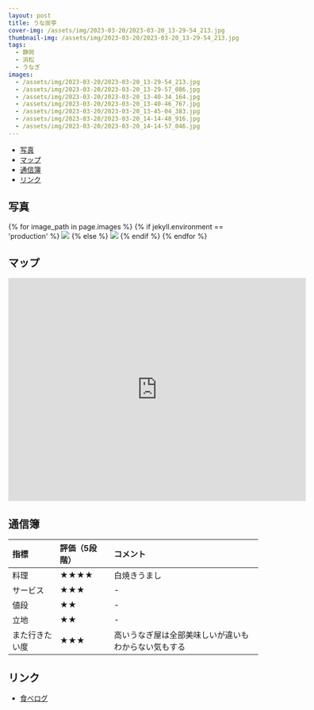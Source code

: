 ```yaml
---
layout: post
title: うな炭亭
cover-img: /assets/img/2023-03-20/2023-03-20_13-29-54_213.jpg
thumbnail-img: /assets/img/2023-03-20/2023-03-20_13-29-54_213.jpg
tags:
  - 静岡
  - 浜松
  - うなぎ
images:
  - /assets/img/2023-03-20/2023-03-20_13-29-54_213.jpg
  - /assets/img/2023-03-20/2023-03-20_13-29-57_086.jpg
  - /assets/img/2023-03-20/2023-03-20_13-40-34_164.jpg
  - /assets/img/2023-03-20/2023-03-20_13-40-46_767.jpg
  - /assets/img/2023-03-20/2023-03-20_13-45-04_383.jpg
  - /assets/img/2023-03-20/2023-03-20_14-14-48_916.jpg
  - /assets/img/2023-03-20/2023-03-20_14-14-57_046.jpg
---
```



<!-- TOC -->

- [写真](#写真)
- [マップ](#マップ)
- [通信簿](#通信簿)
- [リンク](#リンク)

<!-- /TOC -->

## 写真

{% for image_path in page.images %}
{% if jekyll.environment == 'production' %}
<img src="https://raw.githubusercontent.com/taira1117/fukuyama_izakaya/master/{{ image_path }}">
{% else %}
<img src="{{ image_path }}">
{% endif %}
{% endfor %}

## マップ

<iframe src="https://www.google.com/maps/embed?pb=!1m18!1m12!1m3!1d3280.13466228546!2d137.7331089755823!3d34.70178328315502!2m3!1f0!2f0!3f0!3m2!1i1024!2i768!4f13.1!3m3!1m2!1s0x601ade77c6f9d48d%3A0x1552bc2f48906f5f!2z44GG44Gq54Kt5Lqt!5e0!3m2!1sja!2sjp!4v1682611552107!5m2!1sja!2sjp" width="600" height="450" style="border:0;" allowfullscreen="" loading="lazy" referrerpolicy="no-referrer-when-downgrade"></iframe>

## 通信簿

| 指標 | 評価（5段階） | コメント |
| :------ |:--- | :--- |
| 料理 | ★★★★ | 白焼きうまし |
| サービス | ★★★ | - |
| 値段 | ★★ | - |
| 立地 | ★★ | - |
| また行きたい度 | ★★★ | 高いうなぎ屋は全部美味しいが違いもわからない気もする |

## リンク

- [食べログ](https://tabelog.com/shizuoka/A2202/A220201/22001114/)